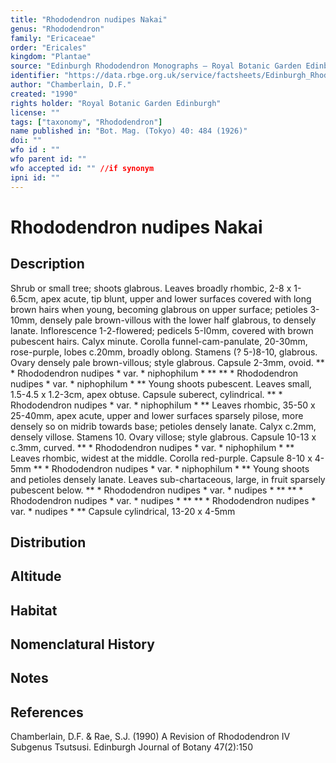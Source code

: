 ```yaml
---
title: "Rhododendron nudipes Nakai"
genus: "Rhododendron"
family: "Ericaceae"
order: "Ericales"
kingdom: "Plantae"
source: "Edinburgh Rhododendron Monographs – Royal Botanic Garden Edinburgh"
identifier: "https://data.rbge.org.uk/service/factsheets/Edinburgh_Rhododendron_Monographs.xhtml"
author: "Chamberlain, D.F."
created: "1990"
rights holder: "Royal Botanic Garden Edinburgh"
license: ""
tags: ["taxonomy", "Rhododendron"]
name published in: "Bot. Mag. (Tokyo) 40: 484 (1926)"
doi: ""
wfo id : ""
wfo parent id: ""
wfo accepted id: "" //if synonym                      
ipni id: ""
---
```


                       

# Rhododendron nudipes Nakai

## Description
Shrub or small tree; shoots glabrous. Leaves broadly rhombic, 2-8 x 1-6.5cm, apex acute, tip blunt, upper and lower surfaces covered with long brown hairs when young, becoming glabrous on upper surface; petioles 3-10mm, densely pale brown-villous with the lower half glabrous, to densely lanate. Inflorescence 1-2-flowered; pedicels 5-I0mm, covered with brown pubescent hairs. Calyx minute. Corolla funnel-cam-panulate, 20-30mm, rose-purple, lobes c.20mm, broadly oblong. Stamens (? 5-)8-10, glabrous. Ovary densely pale brown-villous; style glabrous. Capsule 2-3mm, ovoid. ** * Rhododendron nudipes * var. * niphophilum * ** ** * Rhododendron nudipes * var. * niphophilum * ** Young shoots pubescent. Leaves small, 1.5-4.5 x 1.2-3cm, apex obtuse. Capsule suberect, cylindrical. ** * Rhododendron nudipes * var. * niphophilum * ** Leaves rhombic, 35-50 x 25-40mm, apex acute, upper and lower surfaces sparsely pilose, more densely so on midrib towards base; petioles densely lanate. Calyx c.2mm, densely villose. Stamens 10. Ovary villose; style glabrous. Capsule 10-13 x c.3mm, curved. ** * Rhododendron nudipes * var. * niphophilum * ** Leaves rhombic, widest at the middle. Corolla red-purple. Capsule 8-10 x 4-5mm ** * Rhododendron nudipes * var. * niphophilum * ** Young shoots and petioles densely lanate. Leaves sub-chartaceous, large, in fruit sparsely pubescent below. ** * Rhododendron nudipes * var. * nudipes * ** ** * Rhododendron nudipes * var. * nudipes * ** ** * Rhododendron nudipes * var. * nudipes * ** Capsule cylindrical, 13-20 x 4-5mm

## Distribution


## Altitude


## Habitat


## Nomenclatural History

                       
## Notes


## References

Chamberlain, D.F. & Rae, S.J. (1990) A Revision of Rhododendron IV Subgenus Tsutsusi. Edinburgh Journal of Botany 47(2):150

